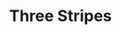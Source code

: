 ---
ee_id: '4401'
site: '1'
type: '2'
long_id: 2018-013 Three Stripes
url: 2018-013-three-stripes
title: Three Stripes
year: '2018'
medium: Inkjet on canvas (x3)
commission:
dims: 108 x 36 in
pitch:
ps:
live_url:
related:
youtube:
imgs: three-stripes-2018-013-database-dt--Shcy.jpg
subheading:
display_year: '2018'
download:
add_credit:
add_credits:
related_code:
layout: things-i-made
---